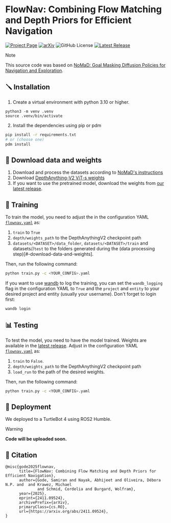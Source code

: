 # FlowNav: Combining Flow Matching and Depth Priors for Efficient Navigation

[![Project Page](https://img.shields.io/badge/Project%20Page-6cc644&cacheSeconds=60)](https://utn-air.github.io/flownav.github.io/)
[![arXiv](https://img.shields.io/badge/arXiv-2411.09524-b31b1b.svg)](https://arxiv.org/abs/2411.09524)
![GitHub License](https://img.shields.io/github/license/utn-air/flownav?label=License&color=%23e11d48&cacheSeconds=60)
[![Latest Release](https://img.shields.io/github/v/tag/utn-air/flownav?label=Latest%20Release&color=%4078c0&cacheSeconds=60)
](https://github.com/utn-air/flownav/releases)

> [!NOTE]  
> This source code was based on [NoMaD: Goal Masking Diffusion Policies for Navigation and Exploration](https://general-navigation-models.github.io/nomad/index.html).

## 🪛 Installation

1) Create a virtual environment with python 3.10 or higher. 
```
python3 -m venv .venv
source .venv/bin/activate
```

2) Install the dependencies using pip or pdm

```bash
pip install -r requirements.txt
# or (choose one)
pdm install
```

## 🔗 Download data and weights

1) Download and process the datasets according to [NoMaD's instructions](https://github.com/robodhruv/visualnav-transformer?tab=readme-ov-file#data-wrangling)
2) Download [DepthAnything-V2 ViT-s weights](https://huggingface.co/depth-anything/Depth-Anything-V2-Small/resolve/main/depth_anything_v2_vits.pth?download=true)
3) If you want to use the pretrained model, download the weights from [our latest release](https://github.com/utn-air/flownav/releases). 

## 🚀 Training

To train the model, you need to adjust the in the configuration YAML [`flownav.yaml`](flownav/config/flownav.yaml) as:

1) `train` to `True`
2) `depth/weights_path` to the DepthAnythingV2 checkpoint path
3) `datasets/<DATASET>/data_folder`, `datasets/<DATASET>/train` and datasets/<DATASET>/`test` to the folders generated during the (data processing step)[#-download-data-and-weights].

Then, run the following command:

```bash
python train.py -c <YOUR_CONFIG>.yaml
```

If you want to use [wandb](https://wandb.ai/) to log the training, you can set the `wandb_logging` flag in the configuration YAML to `True` and  the `project` and `entity` to your desired project and entity (usually your username). Don't forget to login first:
    
```bash
wandb login
```

## 📊 Testing

To test the model, you need to have the model trained. Weights are available in the [latest release](https://github.com/utn-air/flownav/releases). Adjust in the configuration YAML [`flownav.yaml`](flownav/config/flownav.yaml) as:

1) `train` to `False`.
2) `depth/weights_path` to the DepthAnythingV2 checkpoint path
2) `load_run` to the path of the desired weights.

Then, run the following command:

```bash
python train.py -c <YOUR_CONFIG>.yaml
```

## 🤖 Deployment

We deployed to a TurtleBot 4 using ROS2 Humble. 

> [!WARNING]  
> **Code will be uploaded soon.**

## 📝 Citation

```
@misc{gode2025flownav,
      title={FlowNav: Combining Flow Matching and Depth Priors for Efficient Navigation}, 
      author={Gode, Samiran and Nayak, Abhijeet and Oliveira, Débora N.P. and  and Krawez, Michael 
              and Schmid, Cordelia and Burgard, Wolfram},
      year={2025},
      eprint={2411.09524},
      archivePrefix={arXiv},
      primaryClass={cs.RO},
      url={https://arxiv.org/abs/2411.09524}, 
}
```
